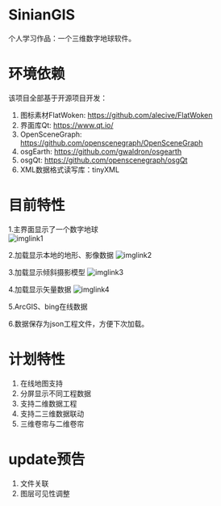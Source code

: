 # SinianGIS
个人学习作品：一个三维数字地球软件。

# 环境依赖
该项目全部基于开源项目开发：

1. 图标素材FlatWoken: https://github.com/alecive/FlatWoken
2. 界面库Qt: https://www.qt.io/
3. OpenSceneGraph: https://github.com/openscenegraph/OpenSceneGraph
4. osgEarth: https://github.com/gwaldron/osgearth
5. osgQt: https://github.com/openscenegraph/osgQt
6. XML数据格式读写库：tinyXML

# 目前特性
1.主界面显示了一个数字地球      
![imglink1]

2.加载显示本地的地形、影像数据
![imglink2]

3.加载显示倾斜摄影模型
![imglink3]

4.加载显示矢量数据
![imglink4]

5.ArcGIS、bing在线数据
   
6.数据保存为json工程文件，方便下次加载。

# 计划特性
1. 在线地图支持
2. 分屏显示不同工程数据
3. 支持二维数据工程
4. 支持二三维数据联动
5. 三维卷帘与二维卷帘

# update预告
1. 文件关联
2. 图层可见性调整

[imglink1]:https://raw.githubusercontent.com/fafa1899/SinianGIS/master/README/1.PNG
[imglink2]:https://raw.githubusercontent.com/fafa1899/SinianGIS/master/README/2.PNG
[imglink3]:https://raw.githubusercontent.com/fafa1899/SinianGIS/master/README/3.PNG
[imglink4]:https://raw.githubusercontent.com/fafa1899/SinianGIS/master/README/4.PNG